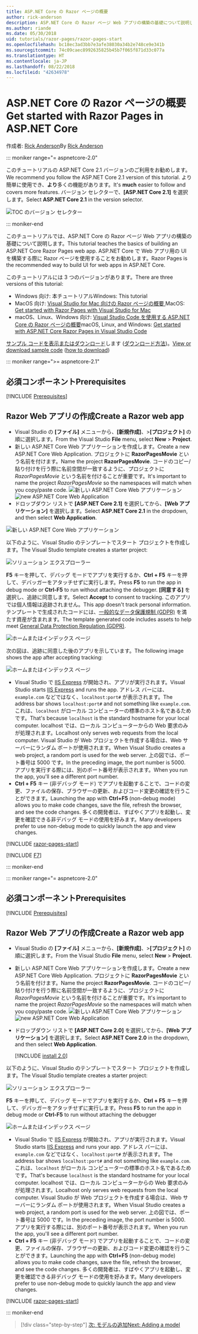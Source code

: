 ```yaml
---
title: ASP.NET Core の Razor ページの概要
author: rick-anderson
description: ASP.NET Core の Razor ページ Web アプリの構築の基礎について説明します。 Razor ページは、ASP.NET Core の Web ワークロードで推奨されています。
ms.author: riande
ms.date: 05/30/2018
uid: tutorials/razor-pages/razor-pages-start
ms.openlocfilehash: bc18ec3ad3bb7e3afe38030a34b2e748ce9e341b
ms.sourcegitcommit: 74c09caec8992635825b45b7f065f871d33c077a
ms.translationtype: HT
ms.contentlocale: ja-JP
ms.lasthandoff: 08/22/2018
ms.locfileid: "42634978"
---
```

# <a name="get-started-with-razor-pages-in-aspnet-core"></a><span data-ttu-id="3d5eb-104">ASP.NET Core の Razor ページの概要</span><span class="sxs-lookup"><span data-stu-id="3d5eb-104">Get started with Razor Pages in ASP.NET Core</span></span>

<span data-ttu-id="3d5eb-105">作成者: [Rick Anderson](https://twitter.com/RickAndMSFT)</span><span class="sxs-lookup"><span data-stu-id="3d5eb-105">By [Rick Anderson](https://twitter.com/RickAndMSFT)</span></span>

::: moniker range="= aspnetcore-2.0"

<span data-ttu-id="3d5eb-106">このチュートリアルの ASP.NET Core 2.1 バージョンのご利用をお勧めします。</span><span class="sxs-lookup"><span data-stu-id="3d5eb-106">We recommend you follow the ASP.NET Core 2.1 version of this tutorial.</span></span> <span data-ttu-id="3d5eb-107">より簡単に使用でき、**より**多くの機能があります。</span><span class="sxs-lookup"><span data-stu-id="3d5eb-107">It's **much** easier to follow and covers more features.</span></span> <span data-ttu-id="3d5eb-108">バージョン セレクターで、**[ASP.NET Core 2.1]** を選択します。</span><span class="sxs-lookup"><span data-stu-id="3d5eb-108">Select **ASP.NET Core 2.1** in the version selector.</span></span>

![TOC のバージョン セレクター](razor-pages-start/_static/v21.png)

::: moniker-end

<span data-ttu-id="3d5eb-110">このチュートリアルでは、ASP.NET Core の Razor ページ Web アプリの構築の基礎について説明します。</span><span class="sxs-lookup"><span data-stu-id="3d5eb-110">This tutorial teaches the basics of building an ASP.NET Core Razor Pages web app.</span></span> <span data-ttu-id="3d5eb-111">ASP.NET Core で Web アプリ用の UI を構築する際に Razor ページを使用することをお勧めします。</span><span class="sxs-lookup"><span data-stu-id="3d5eb-111">Razor Pages is the recommended way to build UI for web apps in ASP.NET Core.</span></span>

<span data-ttu-id="3d5eb-112">このチュートリアルには 3 つのバージョンがあります。</span><span class="sxs-lookup"><span data-stu-id="3d5eb-112">There are three versions of this tutorial:</span></span>

* <span data-ttu-id="3d5eb-113">Windows 向け: 本チュートリアル</span><span class="sxs-lookup"><span data-stu-id="3d5eb-113">Windows: This tutorial</span></span>
* <span data-ttu-id="3d5eb-114">MacOS 向け: [Visual Studio for Mac 向けの Razor ページの概要 ](xref:tutorials/razor-pages-mac/razor-pages-start)</span><span class="sxs-lookup"><span data-stu-id="3d5eb-114">MacOS: [Get started with Razor Pages with Visual Studio for Mac](xref:tutorials/razor-pages-mac/razor-pages-start)</span></span>
* <span data-ttu-id="3d5eb-115">macOS、Linux、Windows 向け: [Visual Studio Code を使用する ASP.NET Core の Razor ページの概要](xref:tutorials/razor-pages-vsc/razor-pages-start)</span><span class="sxs-lookup"><span data-stu-id="3d5eb-115">macOS, Linux, and Windows: [Get started with ASP.NET Core Razor Pages in Visual Studio Code](xref:tutorials/razor-pages-vsc/razor-pages-start)</span></span>

<span data-ttu-id="3d5eb-116">[サンプル コードを表示またはダウンロード](https://github.com/aspnet/Docs/tree/master/aspnetcore/tutorials/razor-pages/razor-pages-start/sample)します ([ダウンロード方法](xref:tutorials/index#how-to-download-a-sample))。</span><span class="sxs-lookup"><span data-stu-id="3d5eb-116">[View or download sample code](https://github.com/aspnet/Docs/tree/master/aspnetcore/tutorials/razor-pages/razor-pages-start/sample) ([how to download](xref:tutorials/index#how-to-download-a-sample))</span></span>

::: moniker range=">= aspnetcore-2.1"

## <a name="prerequisites"></a><span data-ttu-id="3d5eb-117">必須コンポーネント</span><span class="sxs-lookup"><span data-stu-id="3d5eb-117">Prerequisites</span></span>

[!INCLUDE [Prerequisites](~/includes/net-core-prereqs-windows.md)]

## <a name="create-a-razor-web-app"></a><span data-ttu-id="3d5eb-118">Razor Web アプリの作成</span><span class="sxs-lookup"><span data-stu-id="3d5eb-118">Create a Razor web app</span></span>

* <span data-ttu-id="3d5eb-119">Visual Studio の **[ファイル]** メニューから、**[新規作成]**、>**[プロジェクト]** の順に選択します。</span><span class="sxs-lookup"><span data-stu-id="3d5eb-119">From the Visual Studio **File** menu, select **New** > **Project**.</span></span>
* <span data-ttu-id="3d5eb-120">新しい ASP.NET Core Web アプリケーションを作成します。</span><span class="sxs-lookup"><span data-stu-id="3d5eb-120">Create a new ASP.NET Core Web Application.</span></span> <span data-ttu-id="3d5eb-121">プロジェクトに **RazorPagesMovie** という名前を付けます。</span><span class="sxs-lookup"><span data-stu-id="3d5eb-121">Name the project **RazorPagesMovie**.</span></span> <span data-ttu-id="3d5eb-122">コードのコピー/貼り付けを行う際に名前空間が一致するように、プロジェクトに *RazorPagesMovie* という名前を付けることが重要です。</span><span class="sxs-lookup"><span data-stu-id="3d5eb-122">It's important to name the project *RazorPagesMovie* so the namespaces will match when you copy/paste code.</span></span>
 <span data-ttu-id="3d5eb-123">![新しい ASP.NET Core Web アプリケーション](razor-pages-start/_static/np_2.1.png)</span><span class="sxs-lookup"><span data-stu-id="3d5eb-123">![new ASP.NET Core Web Application](razor-pages-start/_static/np_2.1.png)</span></span>
* <span data-ttu-id="3d5eb-124">ドロップダウン リストで **[ASP.NET Core 2.1]** を選択してから、**[Web アプリケーション]** を選択します。</span><span class="sxs-lookup"><span data-stu-id="3d5eb-124">Select **ASP.NET Core 2.1** in the dropdown, and then select **Web Application**.</span></span>

 ![新しい ASP.NET Core Web アプリケーション](razor-pages-start/_static/np_2_2.1.png)

<span data-ttu-id="3d5eb-126">以下のように、Visual Studio のテンプレートでスタート プロジェクトを作成します。</span><span class="sxs-lookup"><span data-stu-id="3d5eb-126">The Visual Studio template creates a starter project:</span></span>

![ソリューション エクスプローラー](razor-pages-start/_static/se2.1.png)

<span data-ttu-id="3d5eb-128">**F5** キーを押して、デバッグ モードでアプリを実行するか、**Ctrl + F5** キーを押して、デバッガーをアタッチせずに実行します。</span><span class="sxs-lookup"><span data-stu-id="3d5eb-128">Press **F5** to run the app in debug mode or **Ctrl-F5** to run without attaching the debugger.</span></span> <span data-ttu-id="3d5eb-129">**[同意する]** を選択し、追跡に同意します。</span><span class="sxs-lookup"><span data-stu-id="3d5eb-129">Select **Accept** to consent to tracking.</span></span> <span data-ttu-id="3d5eb-130">このアプリでは個人情報は追跡されません。</span><span class="sxs-lookup"><span data-stu-id="3d5eb-130">This app doesn't track personal information.</span></span> <span data-ttu-id="3d5eb-131">テンプレートで生成されたコードには、[一般的なデータ保護規制 (GDPR)](xref:security/gdpr) を満たす資産が含まれます。</span><span class="sxs-lookup"><span data-stu-id="3d5eb-131">The template generated code includes assets to help meet [General Data Protection Regulation (GDPR)](xref:security/gdpr).</span></span>

![ホームまたはインデックス ページ](razor-pages-start/_static/homeGDPR.png)

<span data-ttu-id="3d5eb-133">次の図は、追跡に同意した後のアプリを示しています。</span><span class="sxs-lookup"><span data-stu-id="3d5eb-133">The following image shows the app after accepting tracking:</span></span>

![ホームまたはインデックス ページ](razor-pages-start/_static/home2.1.png)

* <span data-ttu-id="3d5eb-135">Visual Studio で [IIS Express](/iis/extensions/introduction-to-iis-express/iis-express-overview) が開始され、アプリが実行されます。</span><span class="sxs-lookup"><span data-stu-id="3d5eb-135">Visual Studio starts [IIS Express](/iis/extensions/introduction-to-iis-express/iis-express-overview) and runs the app.</span></span> <span data-ttu-id="3d5eb-136">アドレス バーには、`example.com` などではなく、`localhost:port#` が表示されます。</span><span class="sxs-lookup"><span data-stu-id="3d5eb-136">The address bar shows `localhost:port#` and not something like `example.com`.</span></span> <span data-ttu-id="3d5eb-137">これは、`localhost` がローカル コンピューターの標準のホスト名であるためです。</span><span class="sxs-lookup"><span data-stu-id="3d5eb-137">That's because `localhost` is the standard hostname for your local computer.</span></span> <span data-ttu-id="3d5eb-138">localhost では、ローカル コンピューターからの Web 要求のみが処理されます。</span><span class="sxs-lookup"><span data-stu-id="3d5eb-138">Localhost only serves web requests from the local computer.</span></span> <span data-ttu-id="3d5eb-139">Visual Studio が Web プロジェクトを作成する場合は、Web サーバーにランダム ポートが使用されます。</span><span class="sxs-lookup"><span data-stu-id="3d5eb-139">When Visual Studio creates a web project, a random port is used for the web server.</span></span> <span data-ttu-id="3d5eb-140">上の図では、ポート番号は 5000 です。</span><span class="sxs-lookup"><span data-stu-id="3d5eb-140">In the preceding image, the port number is 5000.</span></span> <span data-ttu-id="3d5eb-141">アプリを実行する際には、別のポート番号が表示されます。</span><span class="sxs-lookup"><span data-stu-id="3d5eb-141">When you run the app, you'll see a different port number.</span></span>
* <span data-ttu-id="3d5eb-142">**Ctrl + F5** キー (非デバッグ モード) でアプリを起動することで、コードの変更、ファイルの保存、ブラウザーの更新、およびコード変更の確認を行うことができます。</span><span class="sxs-lookup"><span data-stu-id="3d5eb-142">Launching the app with **Ctrl+F5** (non-debug mode) allows you to make code changes, save the file, refresh the browser, and see the code changes.</span></span> <span data-ttu-id="3d5eb-143">多くの開発者は、すばやくアプリを起動し、変更を確認できる非デバッグ モードの使用を好みます。</span><span class="sxs-lookup"><span data-stu-id="3d5eb-143">Many developers prefer to use non-debug mode to quickly launch the app and view changes.</span></span>

[!INCLUDE [razor-pages-start](~/includes/RP/2.1/razor-pages-start.md)]

[!INCLUDE [F7](~/includes/RP/F7.md)]

::: moniker-end

::: moniker range="= aspnetcore-2.0"

## <a name="prerequisites"></a><span data-ttu-id="3d5eb-144">必須コンポーネント</span><span class="sxs-lookup"><span data-stu-id="3d5eb-144">Prerequisites</span></span>

[!INCLUDE [Prerequisites](~/includes/net-core-prereqs-windows.md)]

## <a name="create-a-razor-web-app"></a><span data-ttu-id="3d5eb-145">Razor Web アプリの作成</span><span class="sxs-lookup"><span data-stu-id="3d5eb-145">Create a Razor web app</span></span>

* <span data-ttu-id="3d5eb-146">Visual Studio の **[ファイル]** メニューから、**[新規作成]**、>**[プロジェクト]** の順に選択します。</span><span class="sxs-lookup"><span data-stu-id="3d5eb-146">From the Visual Studio **File** menu, select **New** > **Project**.</span></span>
* <span data-ttu-id="3d5eb-147">新しい ASP.NET Core Web アプリケーションを作成します。</span><span class="sxs-lookup"><span data-stu-id="3d5eb-147">Create a new ASP.NET Core Web Application.</span></span> <span data-ttu-id="3d5eb-148">プロジェクトに **RazorPagesMovie** という名前を付けます。</span><span class="sxs-lookup"><span data-stu-id="3d5eb-148">Name the project **RazorPagesMovie**.</span></span> <span data-ttu-id="3d5eb-149">コードのコピー/貼り付けを行う際に名前空間が一致するように、プロジェクトに *RazorPagesMovie* という名前を付けることが重要です。</span><span class="sxs-lookup"><span data-stu-id="3d5eb-149">It's important to name the project *RazorPagesMovie* so the namespaces will match when you copy/paste code.</span></span>
  <span data-ttu-id="3d5eb-150">![新しい ASP.NET Core Web アプリケーション](../../razor-pages/index/_static/np.png)</span><span class="sxs-lookup"><span data-stu-id="3d5eb-150">![new ASP.NET Core Web Application](../../razor-pages/index/_static/np.png)</span></span>
* <span data-ttu-id="3d5eb-151">ドロップダウン リストで **[ASP.NET Core 2.0]** を選択してから、**[Web アプリケーション]** を選択します。</span><span class="sxs-lookup"><span data-stu-id="3d5eb-151">Select **ASP.NET Core 2.0** in the dropdown, and then select **Web Application**.</span></span>

  [!INCLUDE [install 2.0](~/includes/dotnetcore-on-dotnetfx-vs.md)]

<span data-ttu-id="3d5eb-152">以下のように、Visual Studio のテンプレートでスタート プロジェクトを作成します。</span><span class="sxs-lookup"><span data-stu-id="3d5eb-152">The Visual Studio template creates a starter project:</span></span>

![ソリューション エクスプローラー](razor-pages-start/_static/se.png)

<span data-ttu-id="3d5eb-154">**F5** キーを押して、デバッグ モードでアプリを実行するか、**Ctrl + F5** キーを押して、デバッガーをアタッチせずに実行します。</span><span class="sxs-lookup"><span data-stu-id="3d5eb-154">Press **F5** to run the app in debug mode or **Ctrl-F5** to run without attaching the debugger</span></span>

![ホームまたはインデックス ページ](razor-pages-start/_static/home.png)

* <span data-ttu-id="3d5eb-156">Visual Studio で [IIS Express](/iis/extensions/introduction-to-iis-express/iis-express-overview) が開始され、アプリが実行されます。</span><span class="sxs-lookup"><span data-stu-id="3d5eb-156">Visual Studio starts [IIS Express](/iis/extensions/introduction-to-iis-express/iis-express-overview) and runs your app.</span></span> <span data-ttu-id="3d5eb-157">アドレス バーには、`example.com` などではなく、`localhost:port#` が表示されます。</span><span class="sxs-lookup"><span data-stu-id="3d5eb-157">The address bar shows `localhost:port#` and not something like `example.com`.</span></span> <span data-ttu-id="3d5eb-158">これは、`localhost` がローカル コンピューターの標準のホスト名であるためです。</span><span class="sxs-lookup"><span data-stu-id="3d5eb-158">That's because `localhost` is the standard hostname for your local computer.</span></span> <span data-ttu-id="3d5eb-159">localhost では、ローカル コンピューターからの Web 要求のみが処理されます。</span><span class="sxs-lookup"><span data-stu-id="3d5eb-159">Localhost only serves web requests from the local computer.</span></span> <span data-ttu-id="3d5eb-160">Visual Studio が Web プロジェクトを作成する場合は、Web サーバーにランダム ポートが使用されます。</span><span class="sxs-lookup"><span data-stu-id="3d5eb-160">When Visual Studio creates a web project, a random port is used for the web server.</span></span> <span data-ttu-id="3d5eb-161">上の図では、ポート番号は 5000 です。</span><span class="sxs-lookup"><span data-stu-id="3d5eb-161">In the preceding image, the port number is 5000.</span></span> <span data-ttu-id="3d5eb-162">アプリを実行する際には、別のポート番号が表示されます。</span><span class="sxs-lookup"><span data-stu-id="3d5eb-162">When you run the app, you'll see a different port number.</span></span>
* <span data-ttu-id="3d5eb-163">**Ctrl + F5** キー (非デバッグ モード) でアプリを起動することで、コードの変更、ファイルの保存、ブラウザーの更新、およびコード変更の確認を行うことができます。</span><span class="sxs-lookup"><span data-stu-id="3d5eb-163">Launching the app with **Ctrl+F5** (non-debug mode) allows you to make code changes, save the file, refresh the browser, and see the code changes.</span></span> <span data-ttu-id="3d5eb-164">多くの開発者は、すばやくアプリを起動し、変更を確認できる非デバッグ モードの使用を好みます。</span><span class="sxs-lookup"><span data-stu-id="3d5eb-164">Many developers prefer to use non-debug mode to quickly launch the app and view changes.</span></span>

[!INCLUDE [razor-pages-start](~/includes/RP/razor-pages-start.md)]

::: moniker-end

> [!div class="step-by-step"]
> [<span data-ttu-id="3d5eb-165">次: モデルの追加</span><span class="sxs-lookup"><span data-stu-id="3d5eb-165">Next: Adding a model</span></span>](xref:tutorials/razor-pages/model)
